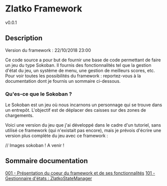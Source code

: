 
# Zlatko Framework

v0.0.1

## Description

Version du framework : 22/10/2018 23:00

Ce code source a pour but de fournir une base de code permettant de faire un jeu du type Sokoban. Il fournis des fonctionnalités tel que la gestion d'état du jeu, un système de menu, une gestion de meilleurs scores, etc. Pour voir toutes les possibilités du framework : reportez-vous à la documentation dont je fournis un sommaire ci-dessous.

### Qu'es-ce que le Sokoban ?

Le Sokoban est un jeu où nous incarnons un personnage qui se trouve dans un entrepôt. L'objectif est de déplacer des caisses sur des zones de chargements.

Voici une version du jeu que j'ai développé dans le cadre d'un tutoriel, sans utilisé ce framework (qui n'existait pas encore), mais je prévois d'écrire une version plus complète du jeu avec ce framework :

// Images sokoban ! A venir !

## Sommaire documentation

[001 - Présentation du coeur du framework et de ses fonctionnalités](documentation/001_coeur_fonctionnalites.MD)
[101 - Gestionnaire d'états : ZlatkoStateManager](documentation/101_gestionnaire_etats.MD)
